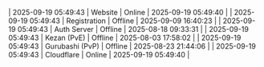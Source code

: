 | 2025-09-19 05:49:43 | Website | Online | 2025-09-19 05:49:40 |
| 2025-09-19 05:49:43 | Registration | Offline | 2025-09-09 16:40:23 |
| 2025-09-19 05:49:43 | Auth Server | Offline | 2025-08-18 09:33:31 |
| 2025-09-19 05:49:43 | Kezan (PvE) | Offline | 2025-08-03 17:58:02 |
| 2025-09-19 05:49:43 | Gurubashi (PvP) | Offline | 2025-08-23 21:44:06 |
| 2025-09-19 05:49:43 | Cloudflare | Online | 2025-09-19 05:49:40 |
